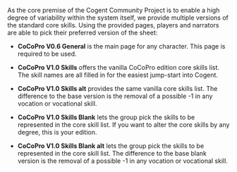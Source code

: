As the core premise of the Cogent Community Project is to enable a high degree of variability within the system itself, we provide multiple versions of the standard core skills. Using the provided pages, players and narrators are able to pick their preferred version of the sheet:

- **CoCoPro V0.6 General** is the main page for any character. This page is required to be used.

- **CoCoPro V1.0 Skills** offers the vanilla CoCoPro edition core skills list. The skill names are all filled in for the easiest jump-start into Cogent.

- **CoCoPro V1.0 Skills alt** provides the same vanilla core skills list. The difference to the base version is the removal of a possible -1 in any vocation or vocational skill.

- **CoCoPro V1.0 Skills Blank** lets the group pick the skills to be represented in the core skill list. If you want to alter the core skills by any degree, this is your edition.

- **CoCoPro V1.0 Skills Blank alt** lets the group pick the skills to be represented in the core skill list. The difference to the base blank version is the removal of a possible -1 in any vocation or vocational skill.